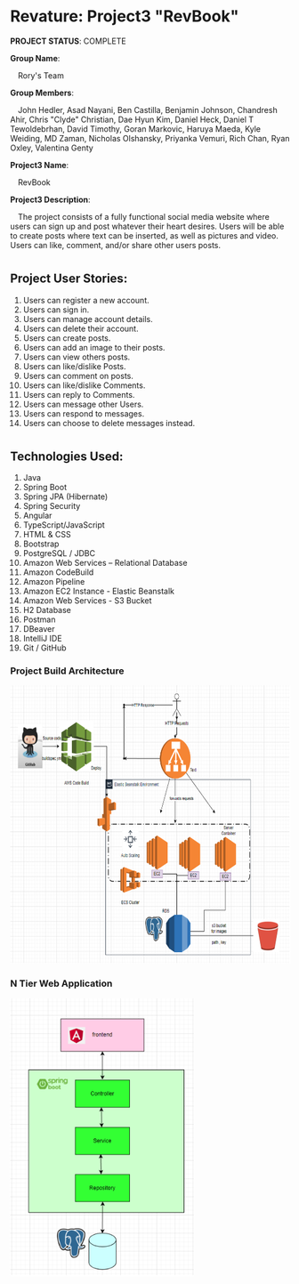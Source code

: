 # Revature: Project3 "RevBook"

<b>PROJECT STATUS</b>: COMPLETE

<b>Group Name</b>:

&emsp;Rory's Team

<b>Group Members</b>:

&emsp;John Hedler, Asad Nayani, Ben Castilla, Benjamin Johnson, Chandresh Ahir, Chris "Clyde" Christian, Dae Hyun Kim, Daniel Heck, Daniel T Tewoldebrhan, David Timothy, Goran Markovic, Haruya Maeda, Kyle Weiding, MD Zaman, Nicholas Olshansky, Priyanka Vemuri, Rich Chan, Ryan Oxley, Valentina Genty

<b>Project3 Name</b>:

&emsp;RevBook

<b>Project3 Description</b>:

&emsp;The project consists of a fully functional social media website where users can sign up and post whatever their heart desires. Users will be able to create posts where text can be inserted, as well as pictures and video. Users can like, comment, and/or share other users posts.

#

## Project User Stories:
1) Users can register a new account.
2) Users can sign in.
3) Users can manage account details.
4) Users can delete their account.
5) Users can create posts.
6) Users can add an image to their posts.
7) Users can view others posts.
8) Users can like/dislike Posts.
9) Users can comment on posts.
10) Users can like/dislike Comments.
11) Users can reply to Comments.
12) Users can message other Users.
13) Users can respond to messages.
14) Users can choose to delete messages instead.

#

## Technologies Used:
1)	Java
2)	Spring Boot
3)	Spring JPA (Hibernate)
4)	Spring Security
5)	Angular
6)	TypeScript/JavaScript
7)	HTML & CSS
8)	Bootstrap
9)	PostgreSQL / JDBC
10)	Amazon Web Services – Relational Database
11) Amazon CodeBuild
12) Amazon Pipeline
13) Amazon EC2 Instance - Elastic Beanstalk
14) Amazon Web Services - S3 Bucket
15)	H2 Database
16)	Postman
17)	DBeaver
18)	IntelliJ IDE
19)	Git / GitHub

### Project Build Architecture

<img src = "images/EBSArch.png" height=500px>

### N Tier Web Application

<img src="images/3Tier.png" height=500px>

